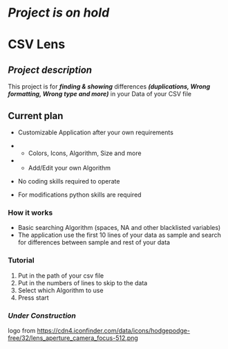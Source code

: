 # *Project is on hold*
# CSV Lens

## ***Project description***

This project is for ***finding & showing*** differences ***(duplications, Wrong formatting, Wrong type and more)*** in your Data of your CSV file

## Current plan 

* Customizable Application after your own requirements

* * Colors, Icons, Algorithm, Size and more

* * Add/Edit your own Algorithm

* No coding skills required to operate

* For modifications python skills are required

### How it works

* Basic searching Algorithm (spaces, NA and other blacklisted variables)
* The application use the first 10 lines of your data as sample and search for differences between sample and rest of your data

### Tutorial

1. Put in the path of your csv file
2. Put in the numbers of lines to skip to the data
3. Select which Algorithm to use
4. Press start

### *Under Construction*

logo from https://cdn4.iconfinder.com/data/icons/hodgepodge-free/32/lens_aperture_camera_focus-512.png
